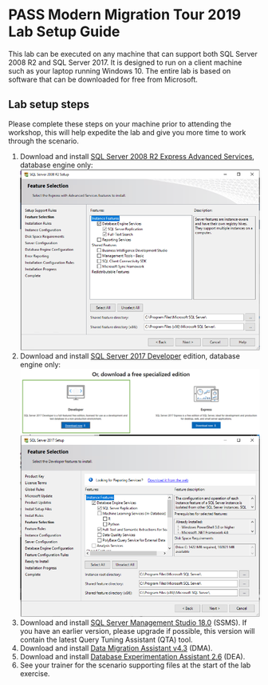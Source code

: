 # PASS Modern Migration Tour 2019 Lab Setup Guide

This lab can be executed on any machine that can support both SQL Server 2008 R2 and SQL Server 2017. It is designed to run on a client machine such as your laptop running Windows 10. The entire lab is based on software that can be downloaded for free from Microsoft.

## Lab setup steps
Please complete these steps on your machine prior to attending the workshop, this will help expedite the lab and give you more time to work through the scenario.

1. Download and install [SQL Server 2008 R2 Express Advanced Services](https://www.microsoft.com/en-us/download/details.aspx?id=25174), database engine only:
![SQL Server 2008 R2 installation screenshot](../media/SQL2008Install.png)
2. Download and install [SQL Server 2017 Developer](https://www.microsoft.com/en-us/sql-server/sql-server-downloads) edition, database engine only:
![Download Developer Edition](../media/DownloadDeveloperEdition.png)
![Install SQL Server 2017](../media/SQL2017Install.png)
3. Download and install [SQL Server Management Studio 18.0](https://docs.microsoft.com/en-us/sql/ssms/download-sql-server-management-studio-ssms?view=sql-server-2017) (SSMS). If you have an earlier version, please upgrade if possible, this version will contain the latest Query Tuning Assistant (QTA) tool.
4. Download and install [Data Migration Assistant v4.3](https://www.microsoft.com/en-us/download/details.aspx?id=53595) (DMA).
5. Download and install [Database Experimentation Assistant 2.6](https://www.microsoft.com/en-us/download/details.aspx?id=54090) (DEA).
6. See your trainer for the scenario supporting files at the start of the lab exercise.


